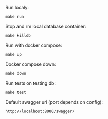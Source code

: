 Run localy:
```
make run
```
Stop and rm local database container:
```
make killdb
```

Run with docker compose:
```
make up
```
Docker compose down:
```
make down
```

Run tests on testing db:
```
make test
```

Default swagger url (port depends on config):
```
http://localhost:8000/swagger/
```
